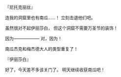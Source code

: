 『尼托克丽丝』

连我的洞窟里也有南瓜……！
立刻击退他们吧。

虽然很对不起伊丽莎白，
但这个洞窟不需要万圣节的装饰！

因为——————
对，因为！

南瓜杰克和梅杰德大人的类型重复了！

『伊丽莎白』

好了，今天差不多该关门了。
明天继续收获南瓜吧！

